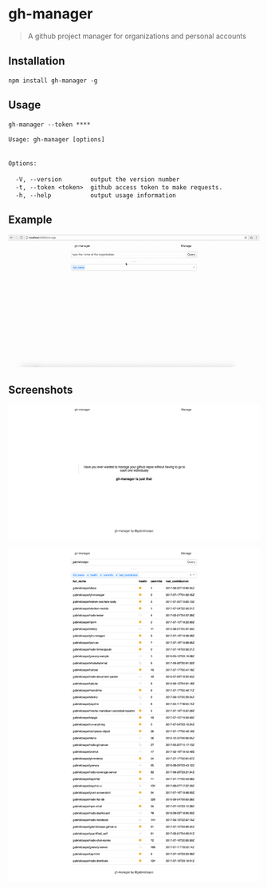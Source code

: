 # gh-manager

> A github project manager for organizations and personal accounts

## Installation

```
npm install gh-manager -g
```

## Usage

```
gh-manager --token ****
```

```
Usage: gh-manager [options]


Options:

  -V, --version        output the version number
  -t, --token <token>  github access token to make requests.
  -h, --help           output usage information
```

## Example

![example](./screenshots/example.gif)

## Screenshots

![main](./screenshots/main.png)

![manage](./screenshots/manage.png)
